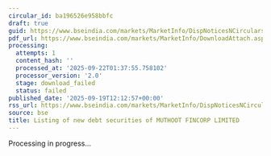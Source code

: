 ```yaml
---
circular_id: ba196526e958bbfc
draft: true
guid: https://www.bseindia.com/markets/MarketInfo/DispNoticesNCirculars.aspx?Noticeid={D6A4E1DE-4CB0-4957-B771-7DA37A1411AB}&noticeno=20250919-19&dt=09/19/2025&icount=19&totcount=44&flag=0
pdf_url: https://www.bseindia.com/markets/MarketInfo/DownloadAttach.aspx?id=20250919-19&attachedId=
processing:
  attempts: 1
  content_hash: ''
  processed_at: '2025-09-22T01:37:55.758102'
  processor_version: '2.0'
  stage: download_failed
  status: failed
published_date: '2025-09-19T12:12:57+00:00'
rss_url: https://www.bseindia.com/markets/MarketInfo/DispNoticesNCirculars.aspx?Noticeid={D6A4E1DE-4CB0-4957-B771-7DA37A1411AB}&noticeno=20250919-19&dt=09/19/2025&icount=19&totcount=44&flag=0
source: bse
title: Listing of new debt securities of MUTHOOT FINCORP LIMITED
---
```


Processing in progress...